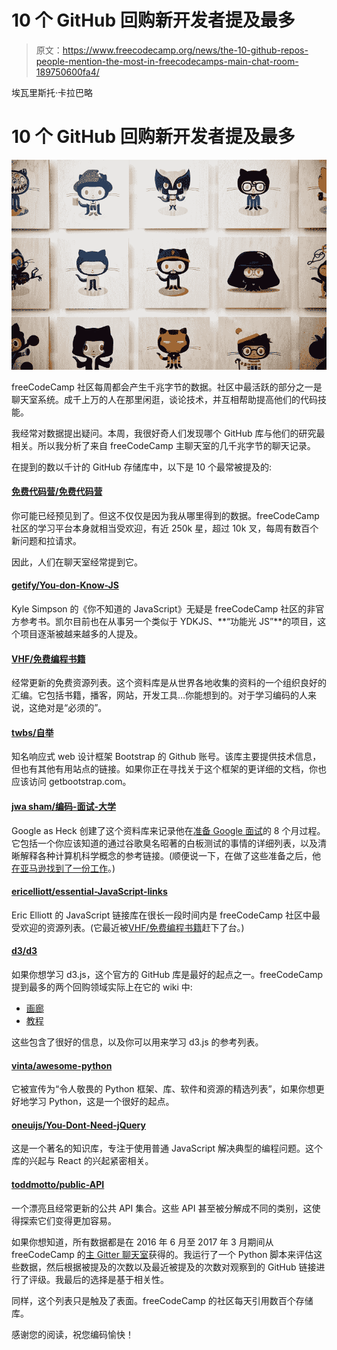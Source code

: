 # 10 个 GitHub 回购新开发者提及最多

> 原文：<https://www.freecodecamp.org/news/the-10-github-repos-people-mention-the-most-in-freecodecamps-main-chat-room-189750600fa4/>

埃瓦里斯托·卡拉巴略

# 10 个 GitHub 回购新开发者提及最多

![ELRlLPpSCPEZMELg4tZ44HJnKE2-Fm3Jm2sx](img/3d639e1f63d1c64304009bf8eae0751b.png)

freeCodeCamp 社区每周都会产生千兆字节的数据。社区中最活跃的部分之一是聊天室系统。成千上万的人在那里闲逛，谈论技术，并互相帮助提高他们的代码技能。

我经常对数据提出疑问。本周，我很好奇人们发现哪个 GitHub 库与他们的研究最相关。所以我分析了来自 freeCodeCamp 主聊天室的几千兆字节的聊天记录。

在提到的数以千计的 GitHub 存储库中，以下是 10 个最常被提及的:

#### [免费代码营/免费代码营](https://github.com/freeCodeCamp/freeCodeCamp)

你可能已经预见到了。但这不仅仅是因为我从哪里得到的数据。freeCodeCamp 社区的学习平台本身就相当受欢迎，有近 250k 星，超过 10k 叉，每周有数百个新问题和拉请求。

因此，人们在聊天室经常提到它。

#### [getify/You-don-Know-JS](https://github.com/getify/You-Dont-Know-JS)

Kyle Simpson 的《你不知道的 JavaScript》无疑是 freeCodeCamp 社区的非官方参考书。凯尔目前也在从事另一个类似于 YDKJS、**“功能光 JS”**的项目，这个项目逐渐被越来越多的人提及。

#### [VHF/免费编程书籍](https://github.com/vhf/free-programming-books)

经常更新的免费资源列表。这个资料库是从世界各地收集的资料的一个组织良好的汇编。它包括书籍，播客，网站，开发工具…你能想到的。对于学习编码的人来说，这绝对是“必须的”。

#### [twbs/自举](https://github.com/twbs/bootstrap)

知名响应式 web 设计框架 Bootstrap 的 Github 账号。该库主要提供技术信息，但也有其他有用站点的链接。如果你正在寻找关于这个框架的更详细的文档，你也应该访问 getbootstrap.com。

#### [jwa sham/编码-面试-大学](https://github.com/jwasham/coding-interview-university)

Google as Heck 创建了这个资料库来记录他在[准备 Google 面试](https://medium.freecodecamp.com/why-i-studied-full-time-for-8-months-for-a-google-interview-cc662ce9bb13)的 8 个月过程。它包括一个你应该知道的通过谷歌臭名昭著的白板测试的事情的详细列表，以及清晰解释各种计算机科学概念的参考链接。(顺便说一下，在做了这些准备之后，他[在亚马逊找到了一份工作](https://medium.freecodecamp.com/ive-been-hired-by-amazon-8b21f7c27de5#.6e1kc7fes)。)

#### [ericelliott/essential-JavaScript-links](https://github.com/ericelliott/essential-javascript-links)

Eric Elliott 的 JavaScript 链接库在很长一段时间内是 freeCodeCamp 社区中最受欢迎的资源列表。(它最近被[VHF/免费编程书籍](https://github.com/vhf/free-programming-books)赶下了台。)

#### [d3/d3](https://github.com/d3/d3/wiki)

如果你想学习 d3.js，这个官方的 GitHub 库是最好的起点之一。freeCodeCamp 提到最多的两个回购领域实际上在它的 wiki 中:

*   [画廊](https://github.com/d3/d3/wiki/Gallery)
*   [教程](https://github.com/d3/d3/wiki/Tutorials)

这些包含了很好的信息，以及你可以用来学习 d3.js 的参考列表。

#### [vinta/awesome-python](https://github.com/vinta/awesome-python)

它被宣传为“令人敬畏的 Python 框架、库、软件和资源的精选列表”，如果你想更好地学习 Python，这是一个很好的起点。

#### [oneuijs/You-Dont-Need-jQuery](https://github.com/oneuijs/You-Dont-Need-jQuery)

这是一个著名的知识库，专注于使用普通 JavaScript 解决典型的编程问题。这个库的兴起与 React 的兴起紧密相关。

#### [toddmotto/public-API](https://github.com/toddmotto/public-apis)

一个漂亮且经常更新的公共 API 集合。这些 API 甚至被分解成不同的类别，这使得探索它们变得更加容易。

如果你想知道，所有数据都是在 2016 年 6 月至 2017 年 3 月期间从 freeCodeCamp 的[主 Gitter 聊天室](https://gitter.im/FreeCodeCamp/FreeCodeCamp)获得的。我运行了一个 Python 脚本来评估这些数据，然后根据被提及的次数以及最近被提及的次数对观察到的 GitHub 链接进行了评级。我最后的选择是基于相关性。

同样，这个列表只是触及了表面。freeCodeCamp 的社区每天引用数百个存储库。

感谢您的阅读，祝您编码愉快！
